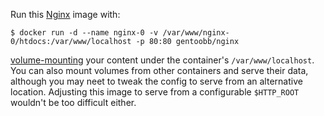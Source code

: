 Run this [Nginx][] image with:

    $ docker run -d --name nginx-0 -v /var/www/nginx-0/htdocs:/var/www/localhost -p 80:80 gentoobb/nginx

[volume-mounting][volume-mount] your content under the container's
`/var/www/localhost`.  You can also mount volumes from other
containers and serve their data, although you may neet to tweak the
config to serve from an alternative location.  Adjusting this image to
serve from a configurable `$HTTP_ROOT` wouldn't be too difficult
either.

[Nginx]: http://nginx.org/
[volume-mount]: http://docs.docker.io/en/latest/use/working_with_volumes/